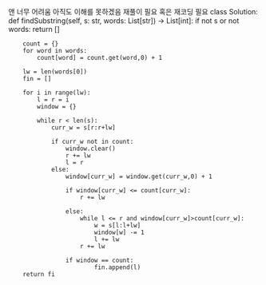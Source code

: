 
앤 너무 어려움 아직도 이해를 못하겠음 재풀이 필요 혹은 재코딩 필요 
class Solution:
    def findSubstring(self, s: str, words: List[str]) -> List[int]:
        if not s or not words:
            return []
        
        count = {}
        for word in words:
            count[word] = count.get(word,0) + 1
        
        lw = len(words[0])
        fin = []
        
        for i in range(lw):
            l = r = i
            window = {}
           
            while r < len(s):
                curr_w = s[r:r+lw]
                
                if curr_w not in count:
                    window.clear()
                    r += lw
                    l = r
                else:
                    window[curr_w] = window.get(curr_w,0) + 1
                    
                    if window[curr_w] <= count[curr_w]:
                        r += lw

                    else:
                        while l <= r and window[curr_w]>count[curr_w]:
                            w = s[l:l+lw]
                            window[w] -= 1
                            l += lw
                        r += lw
                   
                    if window == count:
                            fin.append(l)
        return fi
